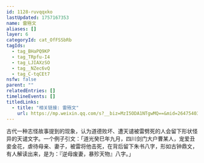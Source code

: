 ```yaml
---
id: 1128-ruvqqxko
lastUpdated: 1757167353
name: 雷殛文
aliases: []
layer: 6
categoryId: cat_OfFSSbRb
tagIds:
  - tag_BHaPQ9KP
  - tag_TRpfu-I4
  - tag_LJIAXzSO
  - tag__NZec6vQ
  - tag_C-tqCEt7
nsfw: false
parent: ""
relatedEntries: []
timelineEvents: []
titledLinks:
  - title: "相关链接: 雷殛文"
    url: https://mp.weixin.qq.com/s?__biz=MzI5ODA1NTgwMQ==&mid=2647540369&idx=1&sn=8b48bd5b2db16907bbb5c30b0bc8c5bf&chksm=f524aec36616103d12ae9b52d2a5ab5be9b4905b12fe747d42c8ed3c0944b763b2a04ea077ea
---
```


古代一种志怪故事提到的现象，认为道德败坏、遭天谴被雷劈死的人会留下形状怪异的天谴文字。一个例子引文：「道光癸巳年九月，四川剑门大户曹某人，宠爱丑妾金花，虐待母亲、妻子，被雷将他击死，在背后留下朱书八字，形如古钟鼎文，有人解读出来，是为：『逆母废妻，暴殄天物』八字。」